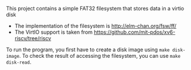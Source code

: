 This project contains a simple FAT32 filesystem that stores data in a virtio
disk

- The implementation of the filesystem is http://elm-chan.org/fsw/ff/
- The VirtIO support is taken from
  https://github.com/mit-pdos/xv6-riscv/tree/riscv
  
To run the program, you first have to create a disk image using ``make
disk-image``.
To check the result of accessing the filesystem, you can use ``make disk-read``.
